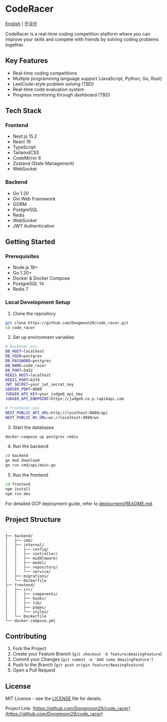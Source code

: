 # CodeRacer

[English](README.md) | [한국어](README.ko.md)

CodeRacer is a real-time coding competition platform where you can improve your skills and compete with friends by solving coding problems together.

## Key Features

- Real-time coding competitions
- Multiple programming language support (JavaScript, Python, Go, Rust)
- LeetCode-style problem solving (TBD)
- Real-time code evaluation system
- Progress monitoring through dashboard (TBD)

## Tech Stack

### Frontend

- Next.js 15.2
- React 19
- TypeScript
- TailwindCSS
- CodeMirror 6
- Zustand (State Management)
- WebSocket

### Backend

- Go 1.20
- Gin Web Framework
- GORM
- PostgreSQL
- Redis
- WebSocket
- JWT Authentication

## Getting Started

### Prerequisites

- Node.js 18+
- Go 1.20+
- Docker & Docker Compose
- PostgreSQL 14
- Redis 7

### Local Development Setup

1. Clone the repository

```bash
git clone https://github.com/Dongmoon29/code_racer.git
cd code_racer
```

2. Set up environment variables

```bash
# backend/.env
DB_HOST=localhost
DB_USER=postgres
DB_PASSWORD=postgres
DB_NAME=code_racer
DB_PORT=5432
REDIS_HOST=localhost
REDIS_PORT=6379
JWT_SECRET=your_jwt_secret_key
SERVER_PORT=8080
JUDGE0_API_KEY=your_judge0_api_key
JUDGE0_API_ENDPOINT=https://judge0-ce.p.rapidapi.com

# frontend/.env
NEXT_PUBLIC_API_URL=http://localhost:8080/api
NEXT_PUBLIC_WS_URL=ws://localhost:8080/ws
```

3. Start the databases

```bash
docker-compose up postgres redis
```

4. Run the backend

```bash
cd backend
go mod download
go run cmd/api/main.go
```

5. Run the frontend

```bash
cd frontend
npm install
npm run dev
```

For detailed GCP deployment guide, refer to [deployment/README.md](deployment/README.md).

## Project Structure

```
.
├── backend/
│   ├── cmd/
│   ├── internal/
│   │   ├── config/
│   │   ├── controller/
│   │   ├── middleware/
│   │   ├── model/
│   │   ├── repository/
│   │   └── service/
│   ├── migrations/
│   └── Dockerfile
├── frontend/
│   ├── src/
│   │   ├── components/
│   │   ├── hooks/
│   │   ├── lib/
│   │   ├── pages/
│   │   └── styles/
│   └── Dockerfile
└── docker-compose.yml
```

## Contributing

1. Fork the Project
2. Create your Feature Branch (`git checkout -b feature/AmazingFeature`)
3. Commit your Changes (`git commit -m 'Add some AmazingFeature'`)
4. Push to the Branch (`git push origin feature/AmazingFeature`)
5. Open a Pull Request

## License

MIT License - see the [LICENSE](LICENSE) file for details.

Project Link: [https://github.com/Dongmoon29/code_racer](https://github.com/Dongmoon29/code_racer)
